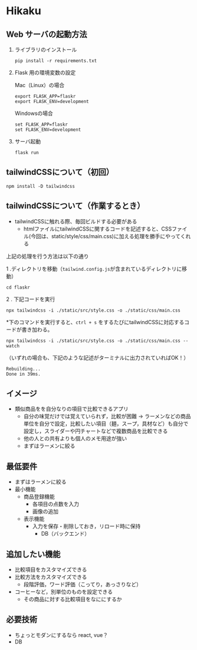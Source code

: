

# Hikaku


## Web サーバの起動方法

1.  ライブラリのインストール

    `pip install -r requirements.txt`

2.  Flask 用の環境変数の設定

    Mac（Linux）の場合
    
    ```
    export FLASK_APP=flaskr
    export FLASK_ENV=development
    ```

    Windowsの場合
   
    ```
    set FLASK_APP=flaskr
    set FLASK_ENV=development
    ```

3.  サーバ起動

    `flask run`

## tailwindCSSについて（初回）

```
npm install -D tailwindcss
```    

## tailwindCSSについて（作業するとき）

-   tailwindCSSに触れる際、毎回ビルドする必要がある
    -   htmlファイルにtailwindCSSに関するコードを記述すると、CSSファイル(今回は、static/style/css/main.css)に加える処理を勝手にやってくれる

上記の処理を行う方法は以下の通り

1 .ディレクトリを移動（`tailwind.config.js`が含まれているディレクトリに移動）

```cd flaskr```

2 . 下記コードを実行

```
npx tailwindcss -i ./static/src/style.css -o ./static/css/main.css
```

*下のコマンドを実行すると、`ctrl + s` をするたびにtailwindCSSに対応するコードが書き加わる。

```
npx tailwindcss -i ./static/src/style.css -o ./static/css/main.css --watch
```

（いずれの場合も、下記のような記述がターミナルに出力されていればOK！）

```
Rebuilding...
Done in 39ms.
```

## イメージ

-   類似商品をを自分なりの項目で比較できるアプリ
    -   自分の味覚だけでは覚えていられず，比較が困難
        -> ラーメンなどの商品単位を自分で設定，比較したい項目（麺，スープ，具材など）も自分で設定し，スライダーや円チャートなどで複数商品を比較できる
    -   他の人との共有よりも個人のメモ用途が強い
    -   まずはラーメンに絞る


## 最低要件

-   まずはラーメンに絞る
-   最小機能
    -   商品登録機能
        -   各項目の点数を入力
        -   画像の追加
    -   表示機能
        -   入力を保存・削除しておき，リロード時に保持
            -   DB（バックエンド）


## 追加したい機能

-   比較項目をカスタマイズできる
-   比較方法をカスタマイズできる
    -   段階評価，ワード評価（こってり，あっさりなど）
-   コーヒーなど，別単位のものを設定できる
    -   その商品に対する比較項目をなににするか


## 必要技術

-   ちょっとモダンにするなら react, vue？
-   DB